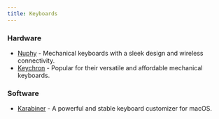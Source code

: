 ```yaml
---
title: Keyboards
---
```


### Hardware

- [Nuphy](https://nuphy.com/) - Mechanical keyboards with a sleek design and wireless connectivity.
- [Keychron](https://www.keychron.com/) - Popular for their versatile and affordable mechanical keyboards.

### Software

- [Karabiner](https://karabiner-elements.pqrs.org/) - A powerful and stable keyboard customizer for macOS.
